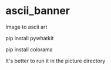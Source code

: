# ascii_banner
Image to ascii art 



pip install pywhatkit

pip install colorama

It's better to run it in the picture directory  
